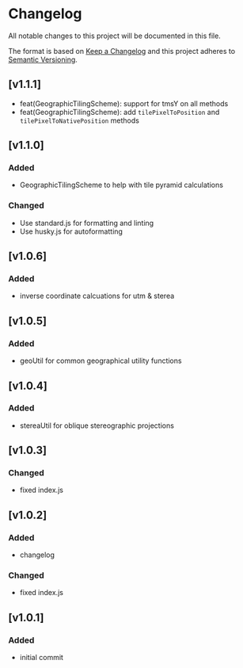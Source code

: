 # Changelog
All notable changes to this project will be documented in this file.

The format is based on [Keep a Changelog](http://keepachangelog.com/)
and this project adheres to [Semantic Versioning](http://semver.org/).

## [v1.1.1]
- feat(GeographicTilingScheme): support for tmsY on all methods
- feat(GeographicTilingScheme): add `tilePixelToPosition` and `tilePixelToNativePosition` methods

## [v1.1.0]
### Added
- GeographicTilingScheme to help with tile pyramid calculations
### Changed
- Use standard.js for formatting and linting
- Use husky.js for autoformatting

## [v1.0.6]
### Added
- inverse coordinate calcuations for utm & sterea

## [v1.0.5]
### Added
- geoUtil for common geographical utility functions

## [v1.0.4]
### Added
- stereaUtil for oblique stereographic projections

## [v1.0.3]
### Changed
- fixed index.js

## [v1.0.2]
### Added
- changelog

### Changed
- fixed index.js

## [v1.0.1]
### Added
- initial commit

[1.1.0]: https://github.com/skycatch/geo-util/compare/v1.1.0...v1.0.5
[1.0.5]: https://github.com/skycatch/geo-util/compare/v1.0.5...v1.0.4
[1.0.4]: https://github.com/skycatch/geo-util/compare/v1.0.4...v1.0.3
[1.0.3]: https://github.com/skycatch/geo-util/compare/v1.0.3...v1.0.2
[1.0.2]: https://github.com/skycatch/geo-util/compare/v1.0.2...v1.0.1
